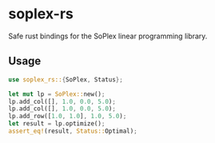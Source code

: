 # soplex-rs

Safe rust bindings for the SoPlex linear programming library.

## Usage

```rust
use soplex_rs::{SoPlex, Status};

let mut lp = SoPlex::new();
lp.add_col([], 1.0, 0.0, 5.0);
lp.add_col([], 1.0, 0.0, 5.0);
lp.add_row([1.0, 1.0], 1.0, 5.0);
let result = lp.optimize();
assert_eq!(result, Status::Optimal);
```